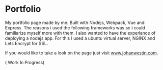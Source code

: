 # Portfolio
My portfolio page made by me.
Built with Nodejs, Webpack, Vue and Express. The reasons i used the following 
frameworks was so i could familiarize myself more with them. I also wanted to
have the experiance of deploying a nodejs app. For this I used a ubuntu virtual 
server, NGINX and Lets Encrypt for SSL.

If you would like to take a look on the page just visit www.johanwestin.com.

( Work In Progress)
